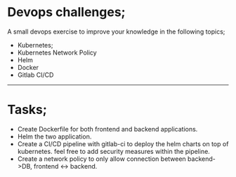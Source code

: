 # Devops challenges;
A small devops exercise to improve your knowledge in the following topics;

- Kubernetes;
- Kubernetes Network Policy
- Helm
- Docker
- Gitlab CI/CD

---
# Tasks;

- Create Dockerfile for both frontend and backend applications.
- Helm the two application.
- Create a CI/CD pipeline with gitlab-ci to deploy the helm charts on top of kubernetes. feel free to add security measures within the pipeline.
- Create a network policy to only allow connection between backend->DB, frontend <-> backend.